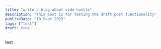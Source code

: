 ```yaml
---
title: "write a blog about side hustle"
description: "This post is for testing the draft post functionality"
publishDate: "10 Sept 2023"
tags: ["test"]
draft: true
---
```


test
